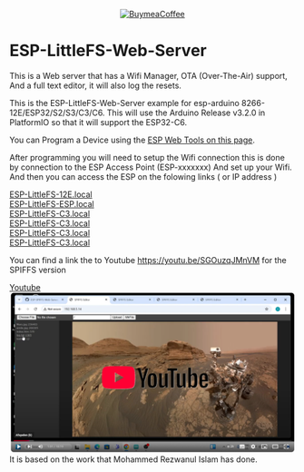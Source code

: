 <p align="center">
  <a href="https://buymeacoffee.com/emilespecialproducts">
    <img alt="BuymeaCoffee" src="https://www.buymeacoffee.com/assets/img/custom_images/orange_img.png">
  </a>
</p>

# ESP-LittleFS-Web-Server
This is a Web server that has a Wifi Manager, OTA (Over-The-Air) support, And a full text editor, it will also log the resets.


This is the ESP-LittleFS-Web-Server example for esp-arduino 8266-12E/ESP32/S2/S3/C3/C6.
This will use the Arduino Release v3.2.0 in PlatformIO so that it will support the ESP32-C6.

You can Program a Device using the [ESP Web Tools on this page](https://emilespecialproducts.github.io/ESP-LittleFS-Web-Server/upload.html). 

After programming you will need to setup the Wifi connection this is done by connection to the ESP Access Point (ESP-xxxxxxx)
And set up your Wifi.
And then you can access the ESP on the folowing links ( or IP address )

[ESP-LittleFS-12E.local](http://ESP-LittleFS-12E.local)<br>
[ESP-LittleFS-ESP.local](http://ESP-LittleFS-ESP.local)<br>
[ESP-LittleFS-C3.local](http://ESP-LittleFS-C3.local)<br>
[ESP-LittleFS-C3.local](http://ESP-LittleFS-C6.local)<br>
[ESP-LittleFS-C3.local](http://ESP-LittleFS-S2.local)<br>
[ESP-LittleFS-C3.local](http://ESP-LittleFS-S3.local)<br>

You can find a link the to Youtube https://youtu.be/SGOuzqJMnVM for the SPIFFS version

[Youtube
![Screenshot Youtube.](https://raw.githubusercontent.com/EmileSpecialProducts/ESP-LittleFS-Web-Server/refs/heads/main/web/youtube.png)
](https://youtu.be/SGOuzqJMnVM)
It is based on the work that 
Mohammed Rezwanul Islam has done.
